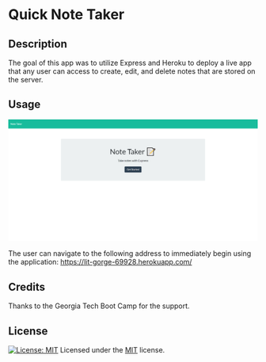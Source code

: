 # Quick Note Taker

## Description
The goal of this app was to utilize Express and Heroku to deploy a live app that any user can access to create, edit, and delete notes that are stored on the server.

## Usage
![screnshot](screenshot.png)

The user can navigate to the following address to immediately begin using the application:
https://lit-gorge-69928.herokuapp.com/

## Credits

 Thanks to the Georgia Tech Boot Camp for the support.

 ## License
 [![License: MIT](https://img.shields.io/badge/License-MIT-yellow.svg)](https://opensource.org/licenses/MIT)
 Licensed under the [MIT](https://github.com/Pkeld148/quick-note-taker/blob/main/LICENSE) license.